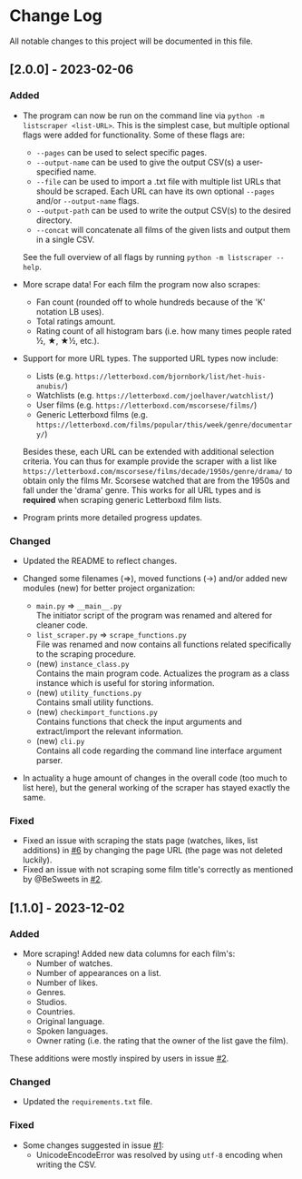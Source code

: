 # Change Log
All notable changes to this project will be documented in this file.

## [2.0.0] - 2023-02-06

### Added
- The program can now be run on the command line via `python -m listscraper <list-URL>`. This is the simplest case, but multiple optional flags were added for functionality. Some of these flags are:
    - `--pages` can be used to select specific pages.
    - `--output-name` can be used to give the output CSV(s) a user-specified name.
    - `--file` can be used to import a .txt file with multiple list URLs that should be scraped. Each URL can have its own optional `--pages` and/or `--output-name` flags.
    - `--output-path` can be used to write the output CSV(s) to the desired directory.
    - `--concat` will concatenate all films of the given lists and output them in a single CSV.

    See the full overview of all flags by running `python -m listscraper --help`. 

- More scrape data! For each film the program now also scrapes:
    - Fan count (rounded off to whole hundreds because of the 'K' notation LB uses).
    - Total ratings amount.
    - Rating count of all histogram bars (i.e. how many times people rated ½, ★, ★½, etc.).

- Support for more URL types. The supported URL types now include:
    - Lists (e.g. `https://letterboxd.com/bjornbork/list/het-huis-anubis/`)
    - Watchlists (e.g. `https://letterboxd.com/joelhaver/watchlist/`)
    - User films (e.g. `https://letterboxd.com/mscorsese/films/`)
    - Generic Letterboxd films (e.g. `https://letterboxd.com/films/popular/this/week/genre/documentary/`)

    Besides these, each URL can be extended with additional selection criteria. You can thus for example provide the scraper with a list like `https://letterboxd.com/mscorsese/films/decade/1950s/genre/drama/` to obtain only the films Mr. Scorsese watched that are from the 1950s and fall under the 'drama' genre. This works for all URL types and is **required** when scraping generic Letterboxd film lists.

- Program prints more detailed progress updates.

### Changed
- Updated the README to reflect changes.

- Changed some filenames (=>), moved functions (->) and/or added new modules (new) for better project organization:
    - `main.py` => `__main__.py` <br>
        The initiator script of the program was renamed and altered for cleaner code.
    - `list_scraper.py` => `scrape_functions.py` <br>
       File was renamed and now contains all functions related specifically to the scraping procedure.
    - (new) `instance_class.py` <br>
        Contains the main program code. Actualizes the program as a class instance which is useful for storing information.
    - (new) `utility_functions.py` <br>
        Contains small utility functions.
    - (new) `checkimport_functions.py` <br>
        Contains functions that check the input arguments and extract/import the relevant information.
    - (new) `cli.py` <br>
        Contains all code regarding the command line interface argument parser.

- In actuality a huge amount of changes in the overall code (too much to list here), but the general working of the scraper has stayed exactly the same.

### Fixed
- Fixed an issue with scraping the stats page (watches, likes, list additions) in [#6](https://github.com/L-Dot/Letterboxd-list-scraper/issues/6) by changing the page URL (the page was not deleted luckily).
- Fixed an issue with not scraping some film title's correctly as mentioned by @BeSweets in [#2](https://github.com/L-Dot/Letterboxd-list-scraper/issues/2).

## [1.1.0] - 2023-12-02

### Added
- More scraping! Added new data columns for each film's:
    - Number of watches.
    - Number of appearances on a list.
    - Number of likes.
    - Genres.
    - Studios.
    - Countries.
    - Original language.
    - Spoken languages.
    - Owner rating (i.e. the rating that the owner of the list gave the film).
   
These additions were mostly inspired by users in issue [#2](https://github.com/L-Dot/Letterboxd-list-scraper/issues/2).
 
### Changed
- Updated the `requirements.txt` file.
 
### Fixed
- Some changes suggested in issue [#1](https://github.com/L-Dot/Letterboxd-list-scraper/issues/1):
    - UnicodeEncodeError was resolved by using `utf-8` encoding when writing the CSV.
